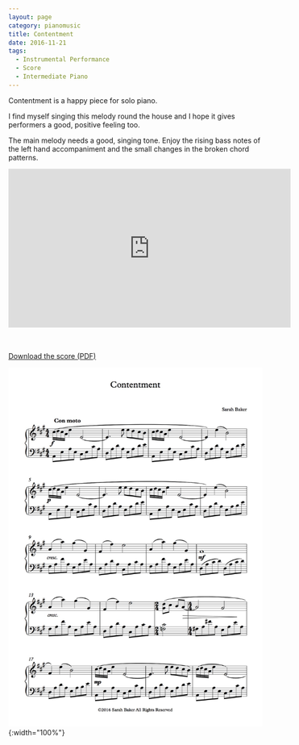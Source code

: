 ```yaml
---
layout: page
category: pianomusic
title: Contentment
date: 2016-11-21
tags:
  - Instrumental Performance
  - Score
  - Intermediate Piano
---
```

Contentment is a happy piece for solo piano.

I find myself singing this melody round the house and I hope it gives performers a good, positive feeling too.

The main melody needs a good, singing tone. Enjoy the rising bass notes of the left hand accompaniment and the small changes in the broken chord patterns.


<iframe width="560" height="315" src="https://www.youtube.com/embed/ZU-XKvlnQBI" frameborder="0" allowfullscreen></iframe>


&nbsp;

[Download the score (PDF)](/public/files/contentment.pdf)

![Contentment score example](/public/images/scores/contentment.jpg){:width="100%"}